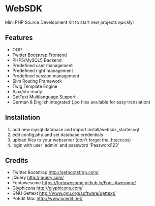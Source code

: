 WebSDK
=========

Mini PHP Source Development Kit to start new projects quickly!

Features
--------
- OOP
- Twitter Bootstrap Frontend
- PHP5/MySQL5 Backend
- Predefined user management
- Predefined right management
- Predefined session management
- Slim Routing Framework
- Twig Template Engine
- Ajax/xhr ready
- GetText Multilanguage Support
- German & English integrated (.po files available for easy translation)

Installation
------------
1. add new mysql database and import install/websdk_starter.sql
2. edit config.php and set database credentials
3. upload files to your webserver (don't forget the .htaccess)
4. login with user 'admin' and password 'Password123'

Credits
-------
- Twitter Bootstrap http://getbootstrap.com/
- jQuery http://jquery.com/
- Fontawesome https://fortawesome.github.io/Font-Awesome/
- Glyphicons http://glyphicons.com/
- GNU Gettext http://www.gnu.org/software/gettext/
- PoEdit Mac http://www.poedit.net/
